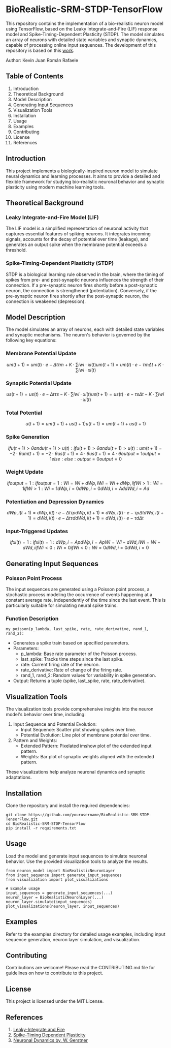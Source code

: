 # BioRealistic-SRM-STDP-TensorFlow
This repository contains the implementation of a bio-realistic neuron model using TensorFlow, based on the Leaky Integrate-and-Fire (LIF) response model and Spike-Timing-Dependent Plasticity (STDP). The model simulates an array of neurons with detailed state variables and synaptic dynamics, capable of processing online input sequences. The development of this repository is based on this [work](https://journals.plos.org/plosone/article?id=10.1371/journal.pone.0001377).

Author: Kevin Juan Román Rafaele

## Table of Contents
1. Introduction
2. Theoretical Background
3. Model Description
4. Generating Input Sequences
5. Visualization Tools
6. Installation
7. Usage
8. Examples
9. Contributing
10. License
11. References

## Introduction
This project implements a biologically-inspired neuron model to simulate neural dynamics and learning processes. It aims to provide a detailed and flexible framework for studying bio-realistic neuronal behavior and synaptic plasticity using modern machine learning tools.

## Theoretical Background
### Leaky Integrate-and-Fire Model (LIF)
The LIF model is a simplified representation of neuronal activity that captures essential features of spiking neurons. It integrates incoming signals, accounts for the decay of potential over time (leakage), and generates an output spike when the membrane potential exceeds a threshold.

### Spike-Timing-Dependent Plasticity (STDP)
STDP is a biological learning rule observed in the brain, where the timing of spikes from pre- and post-synaptic neurons influences the strength of their connection. If a pre-synaptic neuron fires shortly before a post-synaptic neuron, the connection is strengthened (potentiation). Conversely, if the pre-synaptic neuron fires shortly after the post-synaptic neuron, the connection is weakened (depression).

## Model Description
The model simulates an array of neurons, each with detailed state variables and synaptic mechanisms. The neuron's behavior is governed by the following key equations:

### Membrane Potential Update
$$
um(t+1)=um(t)⋅e−Δtτm+K⋅∑iwi⋅xi(t)um​(t+1)=um​(t)⋅e−τm​Δt​+K⋅∑i​wi​⋅xi​(t)
$$

### Synaptic Potential Update
$$
us(t+1)=us(t)⋅e−Δtτs−K⋅∑iwi⋅xi(t)us​(t+1)=us​(t)⋅e−τs​Δt​−K⋅∑i​wi​⋅xi​(t)
$$

### Total Potential
$$
u(t+1)=um(t+1)+us(t+1)u(t+1)=um​(t+1)+us​(t+1)
$$

### Spike Generation
$$
if u(t+1)>θ and u(t+1)>u(t):if u(t+1)>θ and u(t+1)>u(t):
um(t+1)=−2⋅θum​(t+1)=−2⋅θ
us(t+1)=4⋅θus​(t+1)=4⋅θ
output=1output=1
else:else:
output=0output=0
$$

### Weight Update
$$
if output=1:if output=1:
Wi=Wi+dWp,iWi​=Wi​+dWp,i​
if Wi>1:Wi=1if Wi​>1:Wi​=1
dWp,i=0dWp,i​=0
dWd,i=AddWd,i​=Ad​
$$

### Potentiation and Depression Dynamics
$$
dWp,i(t+1)=dWp,i(t)⋅e−ΔtτpdWp,i​(t+1)=dWp,i​(t)⋅e−τp​Δt​
dWd,i(t+1)=dWd,i(t)⋅e−ΔtτddWd,i​(t+1)=dWd,i​(t)⋅e−τd​Δt​
$$

### Input-Triggered Updates
$$
if xi(t)=1:if xi​(t)=1:
dWp,i=ApdWp,i​=Ap​
Wi=Wi−dWd,iWi​=Wi​−dWd,i​
if Wi<0:Wi=0if Wi​<0:Wi​=0
dWd,i=0dWd,i​=0
$$

## Generating Input Sequences
### Poisson Point Process
The input sequences are generated using a Poisson point process, a stochastic process modeling the occurrence of events happening at a constant average rate, independently of the time since the last event. This is particularly suitable for simulating neural spike trains.

### Function Description
```
my_poisson(p_lambda, last_spike, rate, rate_derivative, rand_1, rand_2):
```
- Generates a spike train based on specified parameters.
- Parameters:
  - p_lambda: Base rate parameter of the Poisson process.
  - last_spike: Tracks time steps since the last spike.
  - rate: Current firing rate of the neuron.
  - rate_derivative: Rate of change of the firing rate.
  - rand_1, rand_2: Random values for variability in spike generation.
- Output: Returns a tuple (spike, last_spike, rate, rate_derivative).

## Visualization Tools
The visualization tools provide comprehensive insights into the neuron model's behavior over time, including:
1. Input Sequence and Potential Evolution:
   - Input Sequence: Scatter plot showing spikes over time.
   - Potential Evolution: Line plot of membrane potential over time.
2. Pattern and Weights:
   - Extended Pattern: Pixelated imshow plot of the extended input pattern.
   - Weights: Bar plot of synaptic weights aligned with the extended pattern.

These visualizations help analyze neuronal dynamics and synaptic adaptations.

## Installation
Clone the repository and install the required dependencies:
```
git clone https://github.com/yourusername/BioRealistic-SRM-STDP-TensorFlow.git
cd BioRealistic-SRM-STDP-TensorFlow
pip install -r requirements.txt
```

## Usage
Load the model and generate input sequences to simulate neuronal behavior. Use the provided visualization tools to analyze the results.
```
from neuron_model import BioRealisticNeuronLayer
from input_sequence import generate_input_sequences
from visualization import plot_visualizations

# Example usage
input_sequences = generate_input_sequences(...)
neuron_layer = BioRealisticNeuronLayer(...)
neuron_layer.simulate(input_sequences)
plot_visualizations(neuron_layer, input_sequences)
```

## Examples
Refer to the examples directory for detailed usage examples, including input sequence generation, neuron layer simulation, and visualization.

## Contributing
Contributions are welcome! Please read the CONTRIBUTING.md file for guidelines on how to contribute to this project.

## License
This project is licensed under the MIT License.

## References
1. [Leaky-Integrate and Fire](https://en.wikipedia.org/wiki/Biological_neuron_model#Leaky_integrate-and-fire)
2. [Spike-Timing Dependent Plasticity](https://en.wikipedia.org/wiki/Spike-timing-dependent_plasticity)
3. [Neuronal Dynamics by. W. Gerstner](https://neuronaldynamics.epfl.ch/online/index.html)
